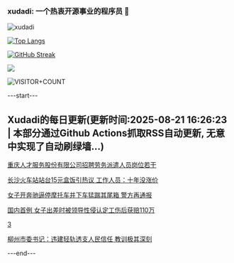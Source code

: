 ### xudadi: 一个热衷开源事业的程序员 👋

![xudadi](https://github-readme-stats-git-masterorgs-github-readme-stats-team.vercel.app/api?username=xudadi)

[![Top Langs](https://github-readme-stats.vercel.app/api/top-langs/?username=xudadi)](https://github.com/anuraghazra/github-readme-stats)

[![GitHub Streak](https://streak-stats.demolab.com?user=xudadi&locale=zh_Hans)](https://git.io/streak-stats)

![](https://raw.githubusercontent.com/xudadi/xudadi/main/assets/github-contribution-grid-snake.svg)

![VISITOR+COUNT](https://komarev.com/ghpvc/?username=xudadi&label=VISITOR+COUNT)


---start---

## Xudadi的每日更新(更新时间:2025-08-21 16:26:23 | 本部分通过Github Actions抓取RSS自动更新, 无意中实现了自动刷绿墙...)

[重庆人才服务股份有限公司招聘劳务派遣人员岗位若干](https://www.gongkaoleida.com/article/2578783)

[长沙火车站站台15元盒饭引热议 工作人员：十年没涨价](https://m.163.com/news/article/K7G5D75T053469LG.html)

[女子开奔驰逼停摩托车并下车猛踹其尾箱 警方再通报](https://m.163.com/news/article/K7FUI6490534A4SC.html)

[国内首例 女子出差时被领导性侵认定工伤后获赔110万](https://m.163.com/news/article/K7FSTDPT053469LG.html)

[3](https://m.163.com/touch/news/sub/domestic)

[柳州市委书记：违建轻轨透支人民信任 教训极其深刻](https://m.163.com/news/article/K7FS3U8F05345ARG.html)

---end---
